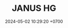 ---
layout: teamCard
permalink: /team/:title.html
categories: LI LI1 LI2 LI3 LI4 LI5 LI6 LI7 LI8 LI9 LI10 LI11
maincover: /assets/logos/JANUS HG.png
puntosLJMAYO24:
date: 2024-05-02 10:29:20 +0700
puntos: 6
rango: ORO
title: JANUS HG
tag: johto042024
color: black
puntosLJ202404: 12
grupo: sur
background: '#F16C38'
cover: /assets/backCard.png
team: JANUS HG
ID: JNS
pj: 2
pt1: 0
pt2: 0
pt3: 0
pt4: 0
pt5: 3 #
pt6: 0
pt7: 0
pt8: 0
pt9: 0
pt10: 3 #j
pt11: 0
#PARTIDO 1
j1: RONDA 1
p1: JNS
pp1: SOJ
r1: 
bg1: rock
rr1: 
#PARTIDO 2
j2: RONDA 2
p2: JNS
pp2: CS
bg2: rock
r2: 
rr2: 
#PARTIDO 3
j3: RONDA 3
p3: JNS
pp3: HG BETA
bg3: rock
r3: 
rr3:
#PARTIDO 4
j4: RONDA 4
p4: JNS
pp4: RNT
bg4: rock
r4: 
rr4:
#PARTIDO 5
j5: RONDA 5
p5: JNS
pp5: HG OL
bg5: win 
r5: 3
rr5: 0
#PARTIDO 6
j6: RONDA 6
p6: JNS
pp6: I2A
bg6: rock
r6: 
rr6: 
#PARTIDO 7
j7: RONDA 7
p7:  JNS
pp7: EK
bg7: rock
r7: 
rr7: 
#PARTIDO 8
j8: RONDA 8
p8:  JNS
pp8: TAE
bg8: rock
rr8: 
r8: 
#PARTIDO 9
j9: RONDA 9
p9:  JNS
pp9: NL
bg9: rock
r9: 
rr9: 
#PARTIDO 10
j10: RONDA 10
p10: JNS
pp10: GOD
bg10: win
r10: 3
rr10: 0
#PARTIDO 11
j11: RONDA 11
p11: JNS
pp11: NS
bg11: rock
r11: 
rr11:
stream: <i class="fa-brands fa-twitch text-white"></i>
dia: 28
hora: '22:10'
---